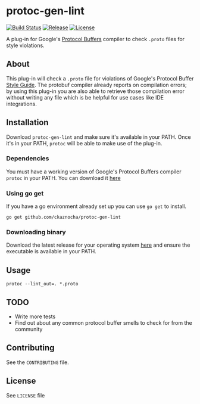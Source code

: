 # protoc-gen-lint
[![Build Status](http://img.shields.io/travis/ckaznocha/protoc-gen-lint.svg?style=flat)](https://travis-ci.org/ckaznocha/protoc-gen-lint)
[![Release](http://img.shields.io/github/release/ckaznocha/protoc-gen-lint.svg?style=flat)](https://github.com/ckaznocha/protoc-gen-lint/releases/latest)
[![License](http://img.shields.io/:license-mit-blue.svg)](http://ckaznocha.mit-license.org)
<!-- [![Coverage Status](https://img.shields.io/coveralls/ckaznocha/protoc-gen-lint.svg?style=flat)](https://coveralls.io/r/ckaznocha/protoc-gen-lint?branch=master) -->

A plug-in for Google's [Protocol Buffers](https://github.com/google/protobuf)
compiler to check `.proto` files for style violations.

## About
This plug-in will check a `.proto` file for violations of Google's Protocol
Buffer [Style Guide](https://developers.google.com/protocol-buffers/docs/style).
The protobuf compiler already reports on compilation errors; by using
this plug-in you are also able to retrieve those compilation error without
writing any file which is be helpful for use cases like IDE integrations.

## Installation
Download `protoc-gen-lint` and make sure it's available in your PATH. Once it's
in your PATH, `protoc` will be able to make use of the plug-in.

### Dependencies
You must have a working version of Google's Protocol Buffers compiler `protoc`
in your PATH. You can download it
[here](https://developers.google.com/protocol-buffers/docs/downloads)

### Using go get
If you have a go environment already set up you can use `go get` to install.
```
go get github.com/ckaznocha/protoc-gen-lint
```

### Downloading binary
Download the latest release for your operating system
[here](https://github.com/ckaznocha/protoc-gen-lint/releases/latest) and ensure
the executable is available in your PATH.

## Usage
```
protoc --lint_out=. *.proto
```

## TODO
*   Write more tests
*   Find out about any common protocol buffer smells to check for from the community

## Contributing
See the `CONTRIBUTING` file.

## License
See `LICENSE` file
